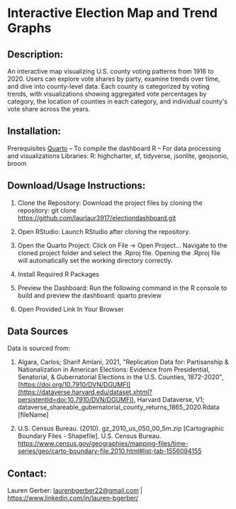 # Interactive Election Map and Trend Graphs 

## Description: 
An interactive map visualizing U.S. county voting patterns from 1916 to 2020. Users can explore vote shares by party, examine trends over time, and dive into county-level data. Each county is categorized by voting trends, with visualizations showing aggregated vote percentages by category, the location of counties in each category, and individual county's vote share across the years.

## Installation:
Prerequisites
[Quarto](https://quarto.org/) – To compile the dashboard
R – For data processing and visualizations
Libraries:
R: highcharter, sf, tidyverse, jsonlite, geojsonio, broom 

## Download/Usage Instructions: 
1. Clone the Repository:
Download the project files by cloning the repository: git clone https://github.com/laurlaur3917/electiondashboard.git
2. Open RStudio:
Launch RStudio after cloning the repository.

3. Open the Quarto Project:
Click on File -> Open Project...
Navigate to the cloned project folder and select the .Rproj file. Opening the .Rproj file will automatically set the working directory correctly.

4. Install Required R Packages
   
5. Preview the Dashboard:
Run the following command in the R console to build and preview the dashboard: quarto preview

6. Open Provided Link In Your Browser

## Data Sources
Data is sourced from: 

1. Algara, Carlos; Sharif Amlani, 2021, "Replication Data for: Partisanship & Nationalization in American Elections: Evidence from Presidential, Senatorial, & Gubernatorial Elections in the U.S. Counties, 1872-2020", [https://doi.org/10.7910/DVN/DGUMFI](https://dataverse.harvard.edu/dataset.xhtml?persistentId=doi:10.7910/DVN/DGUMFI), Harvard Dataverse, V1; dataverse_shareable_gubernatorial_county_returns_1865_2020.Rdata [fileName]

2. U.S. Census Bureau. (2010). gz_2010_us_050_00_5m.zip [Cartographic Boundary Files - 	Shapefile]. U.S. Census Bureau. [https://www.census.gov/geographies/mapping-files/time-series/geo/carto-boundary-file.2010.html#list-tab-1556094155 ](https://www.census.gov/geographies/mapping-files/time-series/geo/carto-boundary-file.2010.html#list-tab-1556094155)


## Contact: 

Lauren Gerber: laurenbgerber22@gmail.com | https://www.linkedin.com/in/lauren-bgerber/ 



